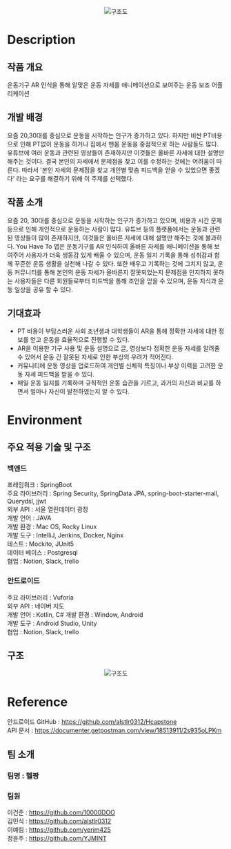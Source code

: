 <p align="center"><img src="https://user-images.githubusercontent.com/57493546/237003537-78c89647-3a5c-4b2a-b006-335d5e8d94ee.png" alt="구조도"></p>

# Description
## 작품 개요
운동기구 AR 인식을 통해 알맞은 운동 자세를 애니메이션으로 보여주는 운동 보조 어플리케이션
## 개발 배경
요즘 20,30대를 중심으로 운동을 시작하는 인구가 증가하고 있다. 하지만 비싼 PT비용으로 인해 PT없이 운동을 하거나 집에서 맨몸 운동을 중점적으로 하는 사람들도 많다. 유튜브에 여러 운동과 관련된 영상들이 존재하지만 이것들은 올바른 자세에 대한 설명만 해주는 것이다. 결국 본인의 자세에서 문제점을 찾고 이를 수정하는 것에는 어려움이 따른다. 따라서 '본인 자세의 문제점을 찾고 개인별 맞춤 피드백을 얻을 수 있었으면 좋겠다' 라는 요구를 해결하기 위해 이 주제를 선택했다.
## 작품 소개
요즘 20, 30대를 중심으로 운동을 시작하는 인구가 증가하고 있으며, 비용과 시간 문제 등으로 인해 개인적으로 운동하는 사람이 많다. 유튜브 등의 플랫폼에서는 운동과 관련된 영상들이 많이 존재하지만, 이것들은 올바른 자세에 대해 설명만 해주는 것에 불과하다. You Have To 앱은 운동기구를 AR 인식하여 올바른 자세를 애니메이션을 통해 보여주어 사용자가 더욱 생동감 있게 배울 수 있으며, 운동 일지 기록을 통해 성취감과 함께 꾸준한 운동 생활을 실천해 나갈 수 있다. 또한 배우고 기록하는 것에 그치지 않고, 운동 커뮤니티를 통해 본인의 운동 자세가 올바른지 잘못되었는지 문제점을 인지하지 못하는 사용자들은 다른 회원들로부터 피드백을 통해 조언을 얻을 수 있으며, 운동 지식과 운동 일상을 공유 할 수 있다.
## 기대효과
- PT 비용이 부담스러운 사회 초년생과 대학생들이 AR을 통해 정확한 자세에 대한 정보를 얻고 운동을 효율적으로 진행할 수 있다.
- AR을 이용한 기구 사용 및 운동 설명으로 글, 영상보다 정확한 운동 자세를 알려줄 수 있어서 운동 간 잘못된 자세로 인한 부상의 우려가 적어진다.
- 커뮤니티에 운동 영상을 업로드하여 개인별 신체적 특징이나 부상 이력을 고려한 운동 자세 피드백을 받을 수 있다.
- 매일 운동 일지를 기록하며 규칙적인 운동 습관을 기르고, 과거의 자신과 비교를 하면서 얼마나 자신이 발전하였는지 알 수 있다.


# Environment
## 주요 적용 기술 및 구조
### 백엔드
프레임워크 : SpringBoot  
주요 라이브러리 : Spring Security, SpringData JPA, spring-boot-starter-mail, Querydsl, jjwt  
외부 API : 서울 열린데이터 광장  
개발 언어 : JAVA   
개발 환경 : Mac OS, Rocky Linux  
개발 도구 : IntelliJ, Jenkins, Docker, Nginx  
테스트 : Mockito, JUnit5  
데이터 베이스 : Postgresql  
협업 : Notion, Slack, trello  
### 안드로이드
주요 라이브러리 : Vuforia  
외부 API : 네이버 지도  
개발 언어 : Kotlin, C#
개발 환경 : Window, Android   
개발 도구 : Android Studio, Unity  
협업 : Notion, Slack, trello  
## 구조
<p align="center"><img src="https://user-images.githubusercontent.com/57493546/237001396-3e01c550-f99d-4b7d-86ac-e00a587139a8.png" alt="구조도"></p>

# Reference
안드로이드 GitHub : https://github.com/alstlr0312/Hcapstone  
API 문서 : https://documenter.getpostman.com/view/18513911/2s935oLPKm  
## 팀 소개
### 팀명 : 헬짱
### 팀원
이건준 : https://github.com/10000DOO  
김민식 : https://github.com/alstlr0312  
이예림 : https://github.com/yerim425  
정윤주 : https://github.com/YJMINT  

